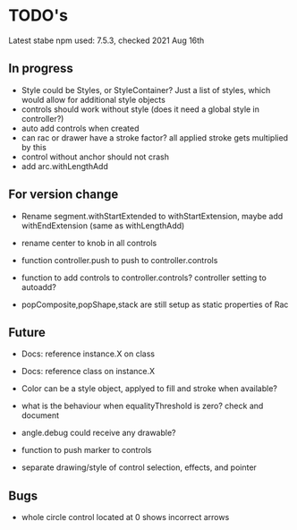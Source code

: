 TODO's
======

Latest stabe npm used: 7.5.3, checked 2021 Aug 16th

In progress
-----------
+ Style could be Styles, or StyleContainer? Just a list of styles, which would allow for additional style objects
+ controls should work without style (does it need a global style in controller?)
+ auto add controls when created
+ can rac or drawer have a stroke factor? all applied stroke gets multiplied by this
+ control without anchor should not crash
+ add arc.withLengthAdd


For version change
------------------
+ Rename segment.withStartExtended to withStartExtension, maybe add withEndExtension (same as withLengthAdd)
+ rename center to knob in all controls
+ function controller.push to push to controller.controls
+ function to add controls to controller.controls? controller setting to autoadd?

+ popComposite,popShape,stack are still setup as static properties of Rac


Future
------
+ Docs: reference instance.X on class
+ Docs: reference class on instance.X

+ Color can be a style object, applyed to fill and stroke when available?

+ what is the behaviour when equalityThreshold is zero? check and document

+ angle.debug could receive any drawable?

+ function to push marker to controls

+ separate drawing/style of control selection, effects, and pointer


Bugs
----
+ whole circle control located at 0 shows incorrect arrows

